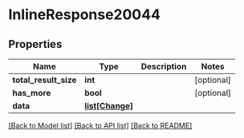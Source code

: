 # InlineResponse20044

## Properties
Name | Type | Description | Notes
------------ | ------------- | ------------- | -------------
**total_result_size** | **int** |  | [optional] 
**has_more** | **bool** |  | [optional] 
**data** | [**list[Change]**](Change.md) |  | 

[[Back to Model list]](../README.md#documentation-for-models) [[Back to API list]](../README.md#documentation-for-api-endpoints) [[Back to README]](../README.md)


